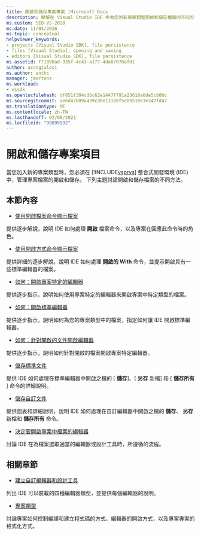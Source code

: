 ```yaml
---
title: 開啟和儲存專案專案 |Microsoft Docs
description: 瞭解在 Visual Studio IDE 中為您的新專案類型開啟和儲存檔案的不同方法。
ms.custom: SEO-VS-2020
ms.date: 11/04/2016
ms.topic: conceptual
helpviewer_keywords:
- projects [Visual Studio SDK], file persistence
- files [Visual Studio], opening and saving
- editors [Visual Studio SDK], file persistence
ms.assetid: f71898ad-335f-4c43-a177-4da87078afd1
author: acangialosi
ms.author: anthc
manager: jmartens
ms.workload:
- vssdk
ms.openlocfilehash: df851f304cd6c62e1447f791a23618a6de5cb0bc
ms.sourcegitcommit: ae6d47b09a439cd0e13180f5e89510e3e347fd47
ms.translationtype: MT
ms.contentlocale: zh-TW
ms.lasthandoff: 02/08/2021
ms.locfileid: "99895592"
---
```

# <a name="opening-and-saving-project-items"></a>開啟和儲存專案項目
當您加入新的專案類型時，您必須在 [!INCLUDE[vsprvs](../../code-quality/includes/vsprvs_md.md)] 整合式開發環境 (IDE) 中，管理專案檔案的開啟和儲存。 下列主題討論開啟和儲存檔案的不同方法。

## <a name="in-this-section"></a>本節內容
- [使用開啟檔案命令顯示檔案](../../extensibility/internals/displaying-files-by-using-the-open-file-command.md)

 提供逐步解說，說明 IDE 如何處理 **開啟** 檔案命令，以及專案在回應此命令時的角色。

- [使用開啟方式命令顯示檔案](../../extensibility/internals/displaying-files-by-using-the-open-with-command.md)

 提供詳細的逐步解說，說明 IDE 如何處理 **開啟的 With** 命令，並提示開啟具有一些標準編輯器的檔案。

- [如何︰開啟專案特定的編輯器](../../extensibility/how-to-open-project-specific-editors.md)

 提供逐步指示，說明如何使用專案特定的編輯器來開啟專案中特定類型的檔案。

- [如何︰開啟標準編輯器](../../extensibility/how-to-open-standard-editors.md)

 提供逐步指示，說明如何為您的專案類型中的檔案，指定如何讓 IDE 開啟標準編輯器。

- [如何︰針對開啟的文件開啟編輯器](../../extensibility/how-to-open-editors-for-open-documents.md)

 提供逐步指示，說明如何針對開啟的檔案開啟專案特定編輯器。

- [儲存標準文件](../../extensibility/internals/saving-a-standard-document.md)

 提供 IDE 如何處理在標準編輯器中開啟之檔的 [ **儲存**]、[ **另存** 新檔] 和 [ **儲存所有** ] 命令的詳細說明。

- [儲存自訂文件](../../extensibility/internals/saving-a-custom-document.md)

 提供圖表和詳細說明，說明 IDE 如何處理在自訂編輯器中開啟之檔的 **儲存**、 **另存** 新檔和 **儲存所有** 命令。

- [決定要開啟專案中檔案的編輯器](../../extensibility/internals/determining-which-editor-opens-a-file-in-a-project.md)

 討論 IDE 在為檔案選取適當的編輯器或設計工具時，所遵循的流程。

## <a name="related-sections"></a>相關章節
- [建立自訂編輯器和設計工具](../../extensibility/creating-custom-editors-and-designers.md)

 列出 IDE 可以裝載的四種編輯器類型，並提供每個編輯器的說明。

- [專案類型](../../extensibility/internals/project-types.md)

 討論專案如何控制編譯和建立程式碼的方式、編輯器的開啟方式，以及專案專案的格式化方式。
